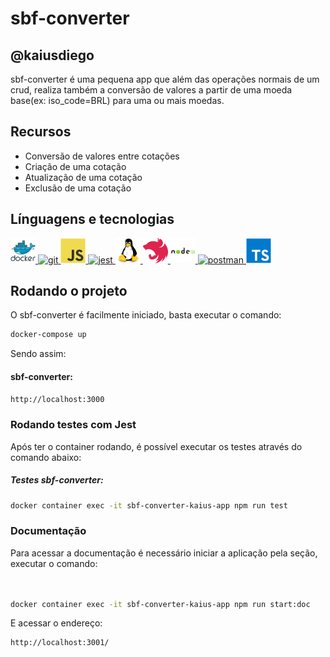 # sbf-converter
## @kaiusdiego


sbf-converter é uma pequena app que além das operações normais de um crud, realiza também a conversão de valores a partir de uma moeda base(ex: iso_code=BRL) para uma ou mais moedas.


## Recursos

- Conversão de valores entre cotações
- Criação de uma cotação
- Atualização de uma cotação
- Exclusão de uma cotação

## Línguagens e tecnologias
<p align="left"> <a href="https://www.docker.com/" target="_blank" rel="noreferrer"> <img src="https://raw.githubusercontent.com/devicons/devicon/master/icons/docker/docker-original-wordmark.svg" alt="docker" width="40" height="40"/> </a> <a href="https://git-scm.com/" target="_blank" rel="noreferrer"> <img src="https://www.vectorlogo.zone/logos/git-scm/git-scm-icon.svg" alt="git" width="40" height="40"/> </a> <a href="https://developer.mozilla.org/en-US/docs/Web/JavaScript" target="_blank" rel="noreferrer"> <img src="https://raw.githubusercontent.com/devicons/devicon/master/icons/javascript/javascript-original.svg" alt="javascript" width="40" height="40"/> </a> <a href="https://jestjs.io" target="_blank" rel="noreferrer"> <img src="https://www.vectorlogo.zone/logos/jestjsio/jestjsio-icon.svg" alt="jest" width="40" height="40"/> </a> <a href="https://www.linux.org/" target="_blank" rel="noreferrer"> <img src="https://raw.githubusercontent.com/devicons/devicon/master/icons/linux/linux-original.svg" alt="linux" width="40" height="40"/> </a> <a href="https://nestjs.com/" target="_blank" rel="noreferrer"> <img src="https://raw.githubusercontent.com/devicons/devicon/master/icons/nestjs/nestjs-plain.svg" alt="nestjs" width="40" height="40"/> </a> <a href="https://nodejs.org" target="_blank" rel="noreferrer"> <img src="https://raw.githubusercontent.com/devicons/devicon/master/icons/nodejs/nodejs-original-wordmark.svg" alt="nodejs" width="40" height="40"/> </a> <a href="https://postman.com" target="_blank" rel="noreferrer"> <img src="https://www.vectorlogo.zone/logos/getpostman/getpostman-icon.svg" alt="postman" width="40" height="40"/> </a> <a href="https://www.typescriptlang.org/" target="_blank" rel="noreferrer"> <img src="https://raw.githubusercontent.com/devicons/devicon/master/icons/typescript/typescript-original.svg" alt="typescript" width="40" height="40"/> </a> </p>


## Rodando o projeto

O sbf-converter é facilmente iniciado, basta executar o comando:

```sh
docker-compose up 
```

Sendo assim:
#### sbf-converter:

```sh
http://localhost:3000
```

### Rodando testes com Jest

Após ter o container rodando, é possível executar os testes através do comando abaixo:

##### Testes sbf-converter:

```sh
docker container exec -it sbf-converter-kaius-app npm run test
```


### Documentação

Para acessar a documentação é necessário iniciar a aplicação pela seção, executar o comando: 
```sh


docker container exec -it sbf-converter-kaius-app npm run start:doc
```
E acessar o endereço:

```sh
http://localhost:3001/
```
